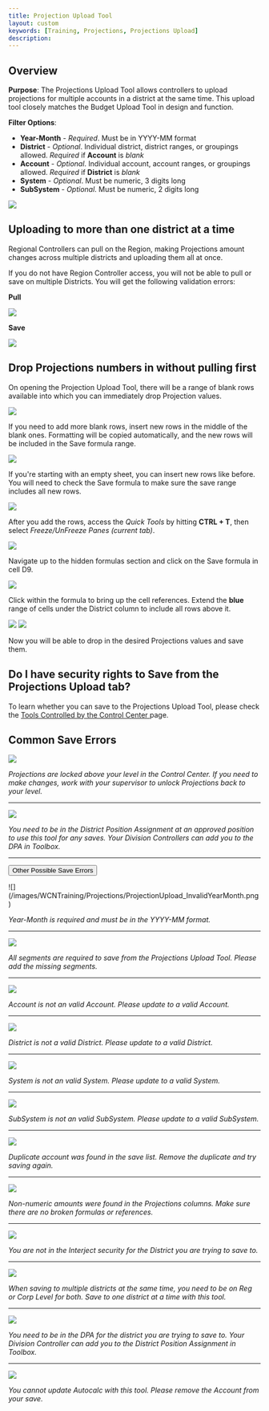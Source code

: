 ```yaml
---
title: Projection Upload Tool
layout: custom
keywords: [Training, Projections, Projections Upload]
description: 
---
```


## Overview

**Purpose**: The Projections Upload Tool allows controllers to upload projections for multiple accounts in a district at the same time. This upload tool closely matches the Budget Upload Tool in design and function.

**Filter Options**:

* **Year-Month** - *Required*. Must be in YYYY-MM format
* **District** - *Optional*. Individual district, district ranges, or groupings allowed. *Required* if **Account** is *blank*
* **Account** - *Optional*. Individual account, account ranges, or groupings allowed. *Required* if **District** is *blank*
* **System** - *Optional*. Must be numeric, 3 digits long
* **SubSystem** - *Optional*. Must be numeric, 2 digits long

![](/images/WCNTraining/Projections/ProjectionUpload_FullView.png)

## Uploading to more than one district at a time

Regional Controllers can pull on the Region, making Projections amount changes across multiple districts and uploading them all at once.

If you do not have Region Controller access, you will not be able to pull or save on multiple Districts. You will get the following validation errors:

**Pull**

![](/images/WCNTraining/Projections/ProjectionUpload_MultipleDistrictsPull.png)

**Save**

![](/images/WCNTraining/Projections/ProjectionUpload_MultipleDistrictsSave.png)

## Drop Projections numbers in without pulling first

On opening the Projection Upload Tool, there will be a range of blank rows available into which you can immediately drop Projection values. 

![](/images/WCNTraining/Projections/ProjectionUpload_BlankRowsDefault.png)

If you need to add more blank rows, insert new rows in the middle of the blank ones. Formatting will be copied automatically, and the new rows will be included in the Save formula range.

![](/images/WCNTraining/Projections/ProjectionUpload_InsertNewRowsMiddle.png)

If you're starting with an empty sheet, you can insert new rows like before. You will need to check the Save formula to make sure the save range includes all new rows.

![](/images/WCNTraining/Projections/ProjectionUpload_InsertNewRowsFromEmpty.png)

After you add the rows, access the *Quick Tools* by hitting **CTRL + T**, then select *Freeze/UnFreeze Panes (current tab)*.

![](/images/WCNTraining/Projections/ProjectionUpload_QuickTools.png)

Navigate up to the hidden formulas section and click on the Save formula in cell D9.

![](/images/WCNTraining/Projections/ProjectionUpload_SaveFormula.png)

Click within the formula to bring up the cell references. Extend the **blue** range of cells under the District column to include all rows above it.

![](/images/WCNTraining/Projections/ProjectionUpload_SmallSaveRange.png)
![](/images/WCNTraining/Projections/ProjectionUpload_BigSaveRange.png)

Now you will be able to drop in the desired Projections values and save them.

## Do I have security rights to Save from the Projections Upload tab?

To learn whether you can save to the Projections Upload Tool, please check the [ Tools Controlled by the Control Center ](/bApps/InterjectTraining/Budget/ControlCenterSecurity.html#projections-tools-and-the-control-center) page.

## Common Save Errors

![](/images/WCNTraining/Projections/ProjectionUpload_LockLevelError.png)

*Projections are locked above your level in the Control Center. If you need to make changes, work with your supervisor to unlock Projections back to your level.*

___
![](/images/WCNTraining/Projections/ProjectionUpload_DPAError.png)

*You need to be in the District Position Assignment at an approved position to use this tool for any saves. Your Division Controllers can add you to the DPA in Toolbox.*

___
<button class="collapsible">Other Possible Save Errors</button>
<div markdown="1" class="panel">
![](/images/WCNTraining/Projections/ProjectionUpload_InvalidYearMonth.png)

*Year-Month is required and must be in the YYYY-MM format.*
        
___
![](/images/WCNTraining/Projections/ProjectionUpload_IncompleteGLString.png)

*All segments are required to save from the Projections Upload Tool. Please add the missing segments.*

___
![](/images/WCNTraining/Projections/ProjectionUpload_InvalidAccount.png)

*Account is not an valid Account. Please update to a valid Account.*
        
___
![](/images/WCNTraining/Projections/ProjectionUpload_InvalidDistrict.png)

*District is not a valid District. Please update to a valid District.*

___
![](/images/WCNTraining/Projections/ProjectionUpload_InvalidSystem.png)

*System is not an valid System. Please update to a valid System.*
        
___
![](/images/WCNTraining/Projections/ProjectionUpload_InvalidSubSystem.png)

*SubSystem is not an valid SubSystem. Please update to a valid SubSystem.*

___
![](/images/WCNTraining/Projections/ProjectionUpload_DuplicateAccount.png)

*Duplicate account was found in the save list. Remove the duplicate and try saving again.*
        
___
![](/images/WCNTraining/Projections/ProjectionUpload_InvalidAmount.png)

*Non-numeric amounts were found in the Projections columns. Make sure there are no broken formulas or references.*

___
![](/images/WCNTraining/Projections/ProjectionUpload_DistrictNotinRightsRow.png)

*You are not in the Interject security for the District you are trying to save to.*

___
![](/images/WCNTraining/Projections/ProjectionUpload_RegCorpMultipleDistrictError.png)

*When saving to multiple districts at the same time, you need to be on Reg or Corp Level for both. Save to one district at a time with this tool.*
        
___
![](/images/WCNTraining/Projections/ProjectionUpload_NotinDPAforDistrict.png)

*You need to be in the DPA for the district you are trying to save to. Your Division Controller can add you to the District Position Assignment in Toolbox.*

___
![](/images/WCNTraining/Projections/ProjectionUpload_CannotUpdateAutocalcs.png)

*You cannot update Autocalc with this tool. Please remove the Account from your save.*
        
</div>
